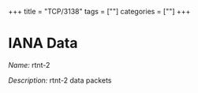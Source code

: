 +++
title = "TCP/3138"
tags = [""]
categories = [""]
+++

# IANA Data

_Name:_ rtnt-2

_Description:_ rtnt-2 data packets

